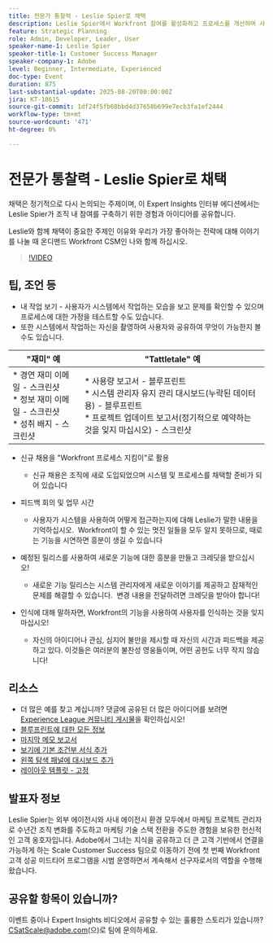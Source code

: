 ```yaml
---
title: 전문가 통찰력 - Leslie Spier로 채택
description: Leslie Spier에서 Workfront 참여를 활성화하고 프로세스를 개선하며 사용자 기여를 인식하는 채택 전략에 대해 알아봅니다.
feature: Strategic Planning
role: Admin, Developer, Leader, User
speaker-name-1: Leslie Spier
speaker-title-1: Customer Success Manager
speaker-company-1: Adobe
level: Beginner, Intermediate, Experienced
doc-type: Event
duration: 875
last-substantial-update: 2025-08-20T00:00:00Z
jira: KT-18615
source-git-commit: 1df24f5fb68bbd4d37658b699e7ecb3fa1ef2444
workflow-type: tm+mt
source-wordcount: '471'
ht-degree: 0%

---
```



# 전문가 통찰력 - Leslie Spier로 채택

채택은 정기적으로 다시 논의되는 주제이며, 이 Expert Insights 인터뷰 에디션에서는 Leslie Spier가 조직 내 참여를 구축하기 위한 경험과 아이디어를 공유합니다.

Leslie와 함께 채택이 중요한 주제인 이유와 우리가 가장 좋아하는 전략에 대해 이야기를 나눌 때 온디맨드 Workfront CSM인 나와 함께 하십시오.

>[!VIDEO](https://video.tv.adobe.com/v/3469893/?learn=on&enablevpops)

## 팁, 조언 등

* 내 작업 보기 - 사용자가 시스템에서 작업하는 모습을 보고 문제를 확인할 수 있으며 프로세스에 대한 가정을 테스트할 수도 있습니다. 
* 또한 시스템에서 작업하는 자신을 촬영하여 사용자와 공유하여 무엇이 가능한지 볼 수도 있습니다. 


| &quot;재미&quot; 예  | &quot;Tattletale&quot; 예 |
|---|---|
| * 경연 재미 이메일 - 스크린샷 <br> * 정보 재미 이메일 - 스크린샷 <br> * 성취 배지 - 스크린샷  | * 사용량 보고서 - 블루프린트 <br> * 시스템 관리자 유지 관리 대시보드(누락된 데이터용) - 블루프린트 <br> * 프로젝트 업데이트 보고서(정기적으로 예약하는 것을 잊지 마십시오) - 스크린샷 |


* 신규 채용을 &quot;Workfront 프로세스 지킴이&quot;로 활용 
   * 신규 채용은 조직에 새로 도입되었으며 시스템 및 프로세스를 채택할 준비가 되어 있습니다 

* 피드백 회의 및 업무 시간 
   * 사용자가 시스템을 사용하여 어떻게 접근하는지에 대해 Leslie가 말한 내용을 기억하십시오.  Workfront이 할 수 있는 멋진 일들을 모두 알지 못하므로, 때로는 기능을 시연하면 흥분이 생길 수 있습니다 

* 예정된 릴리스를 사용하여 새로운 기능에 대한 흥분을 만들고 크레딧을 받으십시오! 
   * 새로운 기능 릴리스는 시스템 관리자에게 새로운 이야기를 제공하고 잠재적인 문제를 해결할 수 있습니다.  변경 내용을 전달하려면 크레딧을 받아야 합니다! 

* 인식에 대해 말하자면, Workfront의 기능을 사용하여 사용자를 인식하는 것을 잊지 마십시오! 
   * 자신의 아이디어나 관심, 심지어 불만을 제시할 때 자신의 시간과 피드백을 제공하고 있다. 이것들은 여러분의 불찬성 영웅들이며, 어떤 공헌도 너무 작지 않습니다!  

## 리소스

* 더 많은 예를 찾고 계십니까? 댓글에 공유된 더 많은 아이디어를 보려면 [Experience League 커뮤니티 게시물](https://experienceleaguecommunities.adobe.com/t5/workfront-discussions/video-august-2023-workfront-expert-insights-adoption-with-leslie/td-p/613314)을 확인하십시오!
* [블루프린트에 대한 모든 정보](https://experienceleague.adobe.com/docs/workfront/using/administration-and-setup/blueprints/blueprints.html?lang=en)
* [마지막 메모 보고서](https://experienceleague.adobe.com/docs/workfront/using/basics/update-work-items-view-updates/view-all-updates-in-a-report.html?lang=en)
* [보기에 기본 조건부 서식 추가](https://experienceleague.adobe.com/docs/workfront-learn/tutorials-workfront/reporting/basic-reporting/add-basic-conditional-formatting-to-a-view.html?lang=en)
* [왼쪽 탐색 패널에 대시보드 추가](https://experienceleague.adobe.com/docs/workfront/using/basics/navigate/simplified-left-navigation.html?lang=en)
* [레이아웃 템플릿 - 고정](https://experienceleague.adobe.com/docs/workfront/using/administration-and-setup/customize/layout-templates/customize-pinned-pages.html?lang=en)

## 발표자 정보

Leslie Spier는 외부 에이전시와 사내 에이전시 환경 모두에서 마케팅 프로젝트 관리자로 수년간 조직 변화를 주도하고 마케팅 기술 스택 전환을 주도한 경험을 보유한 헌신적인 고객 옹호자입니다. Adobe에서 그녀는 지식을 공유하고 더 큰 고객 기반에서 연결을 가능하게 하는 Scale Customer Success 팀으로 이동하기 전에 첫 번째 Workfront 고객 성공 미드티어 프로그램을 시범 운영하면서 계속해서 선구자로서의 역할을 수행해 왔습니다. 

## 공유할 항목이 있습니까?

이벤트 중이나 Expert Insights 비디오에서 공유할 수 있는 훌륭한 스토리가 있습니까? [CSatScale@adobe.com](mailto:CSatScale@adobe.com)(으)로 팀에 문의하세요.
